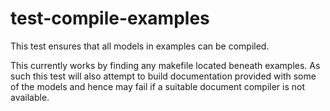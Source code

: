 test-compile-examples
=====================

This test ensures that all models in examples can be compiled.

This currently works by finding any makefile located beneath examples. As such this test will also attempt to build documentation provided with some of the models and hence may fail if a suitable document compiler is not available.